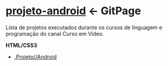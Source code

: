 # <a href="https://ns2b.github.io/projetos-cursos/" target="_blank" rel="noopener noreferrer">projeto-android</a> <- GitPage
 Lista de projetos executados durante os cursos de linguagem e programação do canal Curso em Vídeo.

 <strong>HTML/CSS3</strong>

 <ul>
     <li><a href="https://ns2b.github.io/projetos-cursos/projeto-android" target="_blank" rel="noopener noreferrer">.Projeto//Android</a></li>
 </ul>
